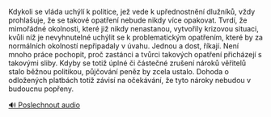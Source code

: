 
Kdykoli se vláda uchýlí k politice, jež vede k upřednostnění dlužníků, vždy prohlašuje, že se takové opatření nebude nikdy více opakovat. Tvrdí, že mimořádné okolnosti, které již nikdy nenastanou, vytvořily krizovou situaci, kvůli níž je nevyhnutelné uchýlit se k problematickým opatřením, které by za normálních okolností nepřipadaly v úvahu. Jednou a dost, říkají. Není mnoho práce pochopit, proč zastánci a tvůrci takových opatření přicházejí s takovými sliby. Kdyby se totiž úplné či částečné zrušení nároků věřitelů stalo běžnou politikou, půjčování peněz by zcela ustalo. Dohoda o odložených platbách totiž závisí na očekávání, že tyto nároky nebudou v budoucnu popřeny.

[🔊 Poslechnout audio](/data/7-paragraphs/audio/chapter_155/para_005-Kdykoli-se-vlda-uchl-k-politice-je-vede-k-up.mp3)
